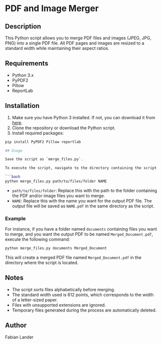 # PDF and Image Merger

## Description

This Python script allows you to merge PDF files and images (JPEG, JPG, PNG) into a single PDF file. All PDF pages and images are resized to a standard width while maintaining their aspect ratios.

## Requirements

- Python 3.x
- PyPDF2
- Pillow
- ReportLab

## Installation

1. Make sure you have Python 3 installed. If not, you can download it from [here](https://www.python.org/downloads/).
2. Clone the repository or download the Python script.
3. Install required packages:

```bash
pip install PyPDF2 Pillow reportlab

## Usage

Save the script as `merge_files.py`.

To execute the script, navigate to the directory containing the script and run the following command in the terminal:

```bash
python merge_files.py path/to/files/folder NAME
```

- `path/to/files/folder`: Replace this with the path to the folder containing the PDF and/or image files you want to merge.
- `NAME`: Replace this with the name you want for the output PDF file. The output file will be saved as `NAME.pdf` in the same directory as the script.

### Example

For instance, if you have a folder named `documents` containing files you want to merge, and you want the output PDF to be named `Merged_Document.pdf`, execute the following command:

```bash
python merge_files.py documents Merged_Document
```

This will create a merged PDF file named `Merged_Document.pdf` in the directory where the script is located.

## Notes

- The script sorts files alphabetically before merging.
- The standard width used is 612 points, which corresponds to the width of a letter-sized paper.
- Files with unsupported extensions are ignored.
- Temporary files generated during the process are automatically deleted.

## Author

Fabian Lander